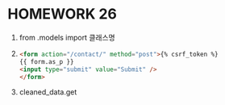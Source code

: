 # HOMEWORK 26

1. from .models import 클래스명

2. ```html
   <form action="/contact/" method="post">{% csrf_token %}
   {{ form.as_p }}
   <input type="submit" value="Submit" />
   </form>
   ```

3. cleaned_data.get